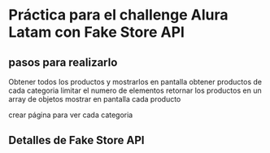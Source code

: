 # Práctica para el challenge Alura Latam con Fake Store API

## pasos para realizarlo

Obtener todos los productos y mostrarlos en pantalla
obtener productos de cada categoria
limitar el numero de elementos
retornar los productos en un array de objetos
mostrar en pantalla cada producto

crear página para ver cada categoria

## Detalles de Fake Store API